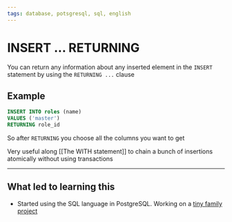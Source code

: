 ```yaml
---
tags: database, potsgresql, sql, english
---
```


# INSERT ... RETURNING

You can return any information about any inserted element in the `INSERT` statement by using the `RETURNING ...` clause

## Example

```sql
INSERT INTO roles (name)
VALUES ('master')
RETURNING role_id
```

So after `RETURNING` you choose all the columns you want to get

Very useful along [[The WITH statement]] to chain a bunch of insertions atomically without using transactions

---

## What led to learning this

- Started using the SQL language in PostgreSQL. Working on a [tiny family project](https://github.com/taionca/taionca/)
